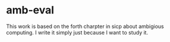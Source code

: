 # amb-eval
This work is based on the forth charpter in sicp about ambigious computing.
I write it simply just because I want to study it.